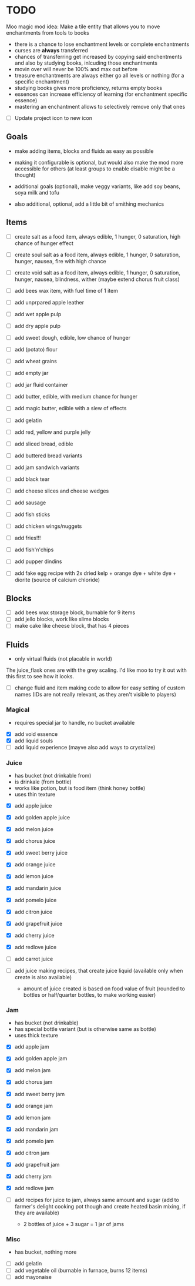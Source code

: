 # TODO

Moo magic mod idea:
Make a tile entity that allows you to move enchantments from tools to books
- there is a chance to lose enchantment levels or complete enchantments
- curses are **always** transferred
- chances of transferring get increased by copying said enchentments and also by studying books, inlcuding those enchantments
- movin over will never be 100% and max out before
- treasure enchantments are always either go all levels or nothing (for a specific enchantment)
- studying books gives more proficiency, returns empty books
- essences can increase efficiency of learning (for enchantment specific essence)
- mastering an enchantment allows to selectively remove only that ones

- [ ] Update project icon to new icon

## Goals

- make adding items, blocks and fluids as easy as possible
- making it configurable is optional, but would also make the mod more accessible for others (at least groups to enable disable might be a thought)

- additional goals (optional), make veggy variants, like add soy beans, soya milk and tofu
- also additional, optional, add a little bit of smithing mechanics

## Items

- [ ] create salt as a food item, always edible, 1 hunger, 0 saturation, high chance of hunger effect
- [ ] create soul salt as a food item, always edible, 1 hunger, 0 saturation, hunger, nausea, fire with high chance
- [ ] create void salt as a food item, always edible, 1 hunger, 0 saturation, hunger, nausea, blindness, wither (maybe extend chorus fruit class)
- [ ] add bees wax item, with fuel time of 1 item
- [ ] add unprpared apple leather
- [ ] add wet apple pulp
- [ ] add dry apple pulp
- [ ] add sweet dough, edible, low chance of hunger
- [ ] add (potato) flour
- [ ] add wheat grains
- [ ] add empty jar
- [ ] add jar fluid container
- [ ] add butter, edible, with medium chance for hunger
- [ ] add magic butter, edible with a slew of effects
- [ ] add gelatin
- [ ] add red, yellow and purple jelly
- [ ] add sliced bread, edible
- [ ] add buttered bread variants
- [ ] add jam sandwich variants
- [ ] add black tear
- [ ] add cheese slices and cheese wedges
- [ ] add sausage
- [ ] add fish sticks
- [ ] add chicken wings/nuggets
- [ ] add fries!!!
- [ ] add fish'n'chips
- [ ] add pupper dindins

- [ ] add fake egg recipe with 2x dried kelp + orange dye + white dye + diorite (source of calcium chloride)

## Blocks

- [ ] add bees wax storage block, burnable for 9 items
- [ ] add jello blocks, work like slime blocks
- [ ] make cake like cheese block, that has 4 pieces

## Fluids

- only virtual fluids (not placable in world)

The juice_flask ones are with the grey scaling. I'd like moo to try it out with this first to see how it looks.

- [ ] change fluid and item making code to allow for easy setting of custom names (IDs are not really relevant, as they aren't visible to players)

### Magical

- requires special jar to handle, no bucket available
- [x] add void essence
- [x] add liquid souls
- [ ] add liquid experience (mayve also add ways to crystalize)

### Juice

- has bucket (not drinkable from)
- is drinkale (from bottle)
- works like potion, but is food item (think honey bottle)
- uses thin texture
- [x] add apple juice
- [x] add golden apple juice
- [x] add melon juice
- [x] add chorus juice
- [x] add sweet berry juice

- [x] add orange juice
- [x] add lemon juice
- [x] add mandarin juice
- [x] add pomelo juice
- [x] add citron juice
- [x] add grapefruit juice
- [x] add cherry juice
- [x] add redlove juice
- [ ] add carrot juice

- [ ] add juice making recipes, that create juice liquid (available only when create is also available)
	- amount of juice created is based on food value of fruit (rounded to bottles or half/quarter bottles, to make working easier)

### Jam

- has bucket (not drinkable)
- has special bottle variant (but is otherwise same as bottle)
- uses thick texture

- [x] add apple jam
- [x] add golden apple jam
- [x] add melon jam
- [x] add chorus jam
- [x] add sweet berry jam

- [x] add orange jam
- [x] add lemon jam
- [x] add mandarin jam
- [x] add pomelo jam
- [x] add citron jam
- [x] add grapefruit jam
- [x] add cherry jam
- [x] add redlove jam

- [ ] add recipes for juice to jam, always same amount and sugar (add to farmer's delight cooking pot though and create heated basin mixing, if they are available)
	- 2 bottles of juice + 3 sugar = 1 jar of jams

### Misc

- has bucket, nothing more
- [ ] add gelatin
- [ ] add vegetable oil (burnable in furnace, burns 12 items)
- [ ] add mayonaise
